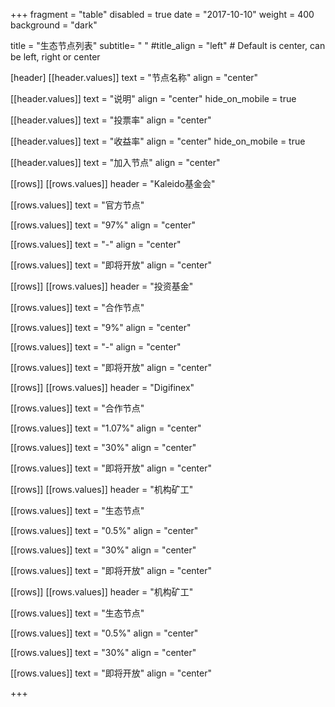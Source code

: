 +++
fragment = "table"
disabled = true
date = "2017-10-10"
weight = 400
background = "dark"

title = "生态节点列表"
subtitle= "&nbsp;"
#title_align = "left" # Default is center, can be left, right or center

[header]
  [[header.values]]
    text = "节点名称"
    align = "center"

  [[header.values]]
    text = "说明"
    align = "center"
    hide_on_mobile = true

  [[header.values]]
    text = "投票率"
    align = "center"

  [[header.values]]
    text = "收益率"
    align = "center"
    hide_on_mobile = true

  [[header.values]]
    text = "加入节点"
    align = "center"

[[rows]]
  [[rows.values]]
    header = "Kaleido基金会"

  [[rows.values]]
    text = "官方节点"

  [[rows.values]]
    text = "97%"
    align = "center"

  [[rows.values]]
    text = "-"
    align = "center"

  [[rows.values]]
    text = "即将开放"
    align = "center"

[[rows]]
  [[rows.values]]
    header = "投资基金"

  [[rows.values]]
    text = "合作节点"

  [[rows.values]]
    text = "9%"
    align = "center"

  [[rows.values]]
    text = "-"
    align = "center"

  [[rows.values]]
    text = "即将开放"
    align = "center"

[[rows]]
  [[rows.values]]
    header = "Digifinex"

  [[rows.values]]
    text = "合作节点"

  [[rows.values]]
    text = "1.07%"
    align = "center"

  [[rows.values]]
    text = "30%"
    align = "center"

  [[rows.values]]
    text = "即将开放"
    align = "center"

[[rows]]
  [[rows.values]]
    header = "机构矿工"

  [[rows.values]]
    text = "生态节点"

  [[rows.values]]
    text = "0.5%"
    align = "center"

  [[rows.values]]
    text = "30%"
    align = "center"

  [[rows.values]]
    text = "即将开放"
    align = "center"

[[rows]]
  [[rows.values]]
    header = "机构矿工"

  [[rows.values]]
    text = "生态节点"

  [[rows.values]]
    text = "0.5%"
    align = "center"

  [[rows.values]]
    text = "30%"
    align = "center"

  [[rows.values]]
    text = "即将开放"
    align = "center"


+++
